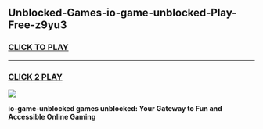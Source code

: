 
## Unblocked-Games-io-game-unblocked-Play-Free-z9yu3
<h3>
<a href="https://premium76.site?title=io-game-unblocked&ref=22A">CLICK TO PLAY</a></h3>
<hr>

<h3>
<a href="https://premium76.site?title=io-game-unblocked&ref=22A">CLICK 2 PLAY</a>
  
</h3>

<a href="https://premium76.site?title=io-game-unblocked&ref=22A"><img src="https://clearcache.store/games.png"></a>


**io-game-unblocked games unblocked: Your Gateway to Fun and Accessible Online Gaming**
